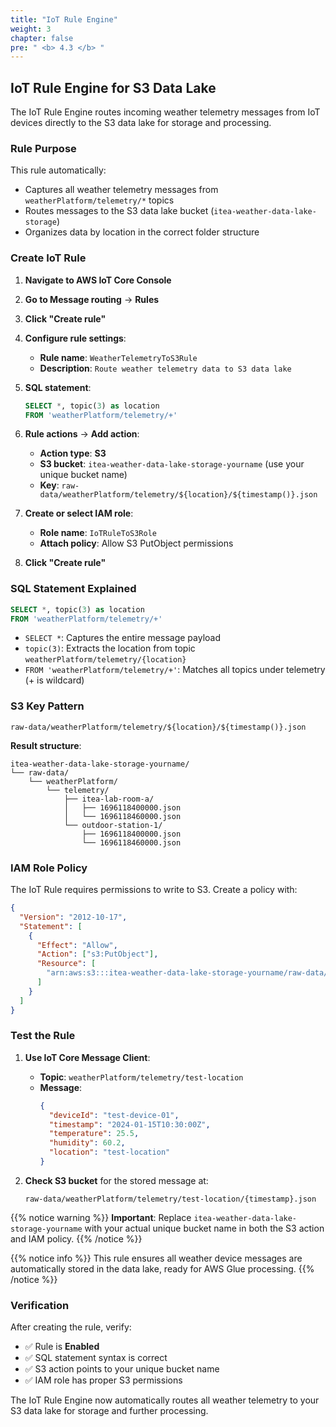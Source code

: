 ```yaml
---
title: "IoT Rule Engine"
weight: 3
chapter: false
pre: " <b> 4.3 </b> "
---
```


## IoT Rule Engine for S3 Data Lake

The IoT Rule Engine routes incoming weather telemetry messages from IoT devices directly to the S3 data lake for storage and processing.

### Rule Purpose

This rule automatically:

- Captures all weather telemetry messages from `weatherPlatform/telemetry/*` topics
- Routes messages to the S3 data lake bucket (`itea-weather-data-lake-storage`)
- Organizes data by location in the correct folder structure

### Create IoT Rule

1. **Navigate to AWS IoT Core Console**
2. **Go to Message routing** → **Rules**
3. **Click "Create rule"**
4. **Configure rule settings**:

   - **Rule name**: `WeatherTelemetryToS3Rule`
   - **Description**: `Route weather telemetry data to S3 data lake`

5. **SQL statement**:

   ```sql
   SELECT *, topic(3) as location
   FROM 'weatherPlatform/telemetry/+'
   ```

6. **Rule actions** → **Add action**:

   - **Action type**: **S3**
   - **S3 bucket**: `itea-weather-data-lake-storage-yourname` (use your unique bucket name)
   - **Key**: `raw-data/weatherPlatform/telemetry/${location}/${timestamp()}.json`

7. **Create or select IAM role**:

   - **Role name**: `IoTRuleToS3Role`
   - **Attach policy**: Allow S3 PutObject permissions

8. **Click "Create rule"**

### SQL Statement Explained

```sql
SELECT *, topic(3) as location
FROM 'weatherPlatform/telemetry/+'
```

- `SELECT *`: Captures the entire message payload
- `topic(3)`: Extracts the location from topic `weatherPlatform/telemetry/{location}`
- `FROM 'weatherPlatform/telemetry/+'`: Matches all topics under telemetry (+ is wildcard)

### S3 Key Pattern

```
raw-data/weatherPlatform/telemetry/${location}/${timestamp()}.json
```

**Result structure**:

```
itea-weather-data-lake-storage-yourname/
└── raw-data/
    └── weatherPlatform/
        └── telemetry/
            ├── itea-lab-room-a/
            │   ├── 1696118400000.json
            │   └── 1696118460000.json
            └── outdoor-station-1/
                ├── 1696118400000.json
                └── 1696118460000.json
```

### IAM Role Policy

The IoT Rule requires permissions to write to S3. Create a policy with:

```json
{
  "Version": "2012-10-17",
  "Statement": [
    {
      "Effect": "Allow",
      "Action": ["s3:PutObject"],
      "Resource": [
        "arn:aws:s3:::itea-weather-data-lake-storage-yourname/raw-data/weatherPlatform/telemetry/*"
      ]
    }
  ]
}
```

### Test the Rule

1. **Use IoT Core Message Client**:

   - **Topic**: `weatherPlatform/telemetry/test-location`
   - **Message**:
     ```json
     {
       "deviceId": "test-device-01",
       "timestamp": "2024-01-15T10:30:00Z",
       "temperature": 25.5,
       "humidity": 60.2,
       "location": "test-location"
     }
     ```

2. **Check S3 bucket** for the stored message at:
   ```
   raw-data/weatherPlatform/telemetry/test-location/{timestamp}.json
   ```

{{% notice warning %}}
**Important**: Replace `itea-weather-data-lake-storage-yourname` with your actual unique bucket name in both the S3 action and IAM policy.
{{% /notice %}}

{{% notice info %}}
This rule ensures all weather device messages are automatically stored in the data lake, ready for AWS Glue processing.
{{% /notice %}}

### Verification

After creating the rule, verify:

- ✅ Rule is **Enabled**
- ✅ SQL statement syntax is correct
- ✅ S3 action points to your unique bucket name
- ✅ IAM role has proper S3 permissions

The IoT Rule Engine now automatically routes all weather telemetry to your S3 data lake for storage and further processing.
